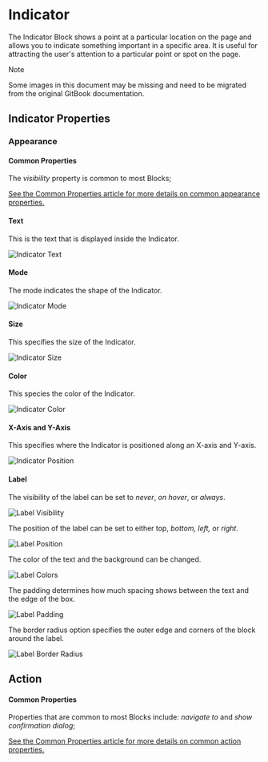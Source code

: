 # Indicator

The Indicator Block shows a point at a particular location on the page and allows you to indicate something important in a specific area. It is useful for attracting the user's attention to a particular point or spot on the page.&#x20;

> [!NOTE]
> Some images in this document may be missing and need to be migrated from the original GitBook documentation.

## Indicator Properties

### Appearance

#### Common Properties

The _visibility_ property is common to most Blocks;&#x20;

[See the Common Properties article for more details on common appearance properties.](../common-properties.md#appearance)

#### Text

This is the text that is displayed inside the Indicator.&#x20;

![Indicator Text](../images/image-1325.png)

#### Mode

The mode indicates the shape of the Indicator.

![Indicator Mode](../images/image-1225.png)

#### Size

This specifies the size of the Indicator.&#x20;

![Indicator Size](../images/image-1564.png)

#### Color

This species the color of the Indicator.

![Indicator Color](../images/image-404.png)

#### X-Axis and Y-Axis

This specifies where the Indicator is positioned along an X-axis and Y-axis.

![Indicator Position](../images/image-985.png)

#### Label

The visibility of the label can be set to _never_, _on hover_, or _always_.

![Label Visibility](../images/hover.gif)

The position of the label can be set to either top, _bottom, left,_ or _right_.

![Label Position](../images/image-658.png)

The color of the text and the background can be changed.

![Label Colors](../images/image-1126.png)

The padding determines how much spacing shows between the text and the edge of the box.

![Label Padding](../images/image-1393.png)

The border radius option specifies the outer edge and corners of the block around the label.

![Label Border Radius](../images/image-1791.png)

## Action

#### Common Properties

Properties that are common to most Blocks include: _navigate to_ and _show confirmation dialog_;

[See the Common Properties article for more details on common action properties.](../common-properties.md#action)
